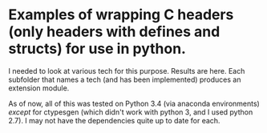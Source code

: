 # Examples of wrapping C headers (only headers with defines and structs) for use in python.
I needed to look at various tech for this purpose. Results are here. Each
subfolder that names a tech (and has been implemented) produces an extension
module.

As of now, all of this was tested on Python 3.4 (via anaconda environments)
*except* for ctypesgen (which didn't work with python 3, and I used python
2.7). I may not have the dependencies quite up to date for each.
